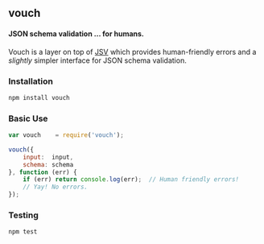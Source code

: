 ## vouch
#### JSON schema validation ... for humans.

Vouch is a layer on top of [JSV](https://github.com/garycourt/JSV) which provides human-friendly errors and a *slightly* simpler interface for JSON schema validation.

### Installation
```bash
npm install vouch
```

### Basic Use
```javascript
var vouch    = require('vouch');

vouch({
    input:  input, 
    schema: schema
}, function (err) {
    if (err) return console.log(err);  // Human friendly errors!
    // Yay! No errors.
});
```

### Testing
```bash
npm test
```